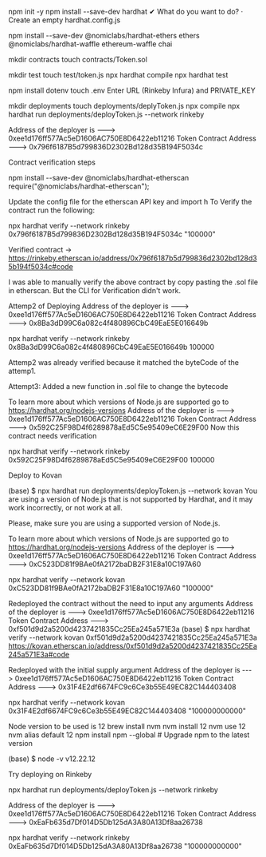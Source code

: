 
npm init -y
npm install --save-dev hardhat
✔ What do you want to do? · Create an empty hardhat.config.js


npm install --save-dev @nomiclabs/hardhat-ethers ethers @nomiclabs/hardhat-waffle ethereum-waffle chai

mkdir contracts
touch contracts/Token.sol

mkdir test
touch test/token.js
npx hardhat compile
npx hardhat test

npm install dotenv
touch .env
Enter URL (Rinkeby Infura) and PRIVATE_KEY

mkdir deployments
touch deployments/deplyToken.js
npx compile
npx hardhat run deployments/deployToken.js --network rinkeby

Address of the deployer is ---> 0xee1d176ff577Ac5eD1606AC750E8D6422eb11216
Token Contract Address ---> 0x796f6187B5d799836D2302Bd128d35B194F5034c




Contract verification steps

npm install --save-dev @nomiclabs/hardhat-etherscan
require("@nomiclabs/hardhat-etherscan");

Update the config file for the etherscan API key and import h
To Verify the contract run the following:

npx hardhat verify --network rinkeby 0x796f6187B5d799836D2302Bd128d35B194F5034c "100000"

Verified contract -> https://rinkeby.etherscan.io/address/0x796f6187b5d799836d2302bd128d35b194f5034c#code

I was able to manually verify the above contract by copy pasting the .sol file in etherscan. But the CLI for Verification didn't work.


Attemp2 of Deploying
Address of the deployer is ---> 0xee1d176ff577Ac5eD1606AC750E8D6422eb11216
Token Contract Address ---> 0x8Ba3dD99C6a082c4f480896CbC49EaE5E016649b


npx hardhat verify --network rinkeby 0x8Ba3dD99C6a082c4f480896CbC49EaE5E016649b 100000

Attemp2 was already verified because it matched the byteCode of the attemp1.

Attempt3: 
Added a new function in .sol file to change the bytecode

To learn more about which versions of Node.js are supported go to https://hardhat.org/nodejs-versions
Address of the deployer is ---> 0xee1d176ff577Ac5eD1606AC750E8D6422eb11216
Token Contract Address ---> 0x592C25F98D4f6289878aEd5C5e95409eC6E29F00
Now this contract needs verification


npx hardhat verify --network rinkeby 0x592C25F98D4f6289878aEd5C5e95409eC6E29F00 100000

Deploy to Kovan

(base) $ npx hardhat run deployments/deployToken.js --network kovan
You are using a version of Node.js that is not supported by Hardhat, and it may work incorrectly, or not work at all.

Please, make sure you are using a supported version of Node.js.

To learn more about which versions of Node.js are supported go to https://hardhat.org/nodejs-versions
Address of the deployer is ---> 0xee1d176ff577Ac5eD1606AC750E8D6422eb11216
Token Contract Address ---> 0xC523DD81f9BAe0fA2172baDB2F31E8a10C197A60


npx hardhat verify --network kovan 0xC523DD81f9BAe0fA2172baDB2F31E8a10C197A60 "100000"




Redeployed the contract without the need to input any arguments
Address of the deployer is ---> 0xee1d176ff577Ac5eD1606AC750E8D6422eb11216
Token Contract Address ---> 0xf501d9d2a5200d4237421835Cc25Ea245a571E3a
(base) $ npx hardhat verify --network kovan 0xf501d9d2a5200d4237421835Cc25Ea245a571E3a
https://kovan.etherscan.io/address/0xf501d9d2a5200d4237421835Cc25Ea245a571E3a#code



Redeployed with the initial supply argument
Address of the deployer is ---> 0xee1d176ff577Ac5eD1606AC750E8D6422eb11216
Token Contract Address ---> 0x31F4E2df6674FC9c6Ce3b55E49EC82C144403408

npx hardhat verify --network kovan 0x31F4E2df6674FC9c6Ce3b55E49EC82C144403408 "100000000000"



Node version to be used is 12
brew install nvm
nvm install 12
nvm use 12
nvm alias default 12
npm install npm --global # Upgrade npm to the latest version

(base) $ node -v
v12.22.12


Try deploying on Rinkeby

npx hardhat run deployments/deployToken.js --network rinkeby

Address of the deployer is ---> 0xee1d176ff577Ac5eD1606AC750E8D6422eb11216
Token Contract Address ---> 0xEaFb635d7Df014D5Db125dA3A80A13Df8aa26738

npx hardhat verify --network rinkeby 0xEaFb635d7Df014D5Db125dA3A80A13Df8aa26738 "100000000000"